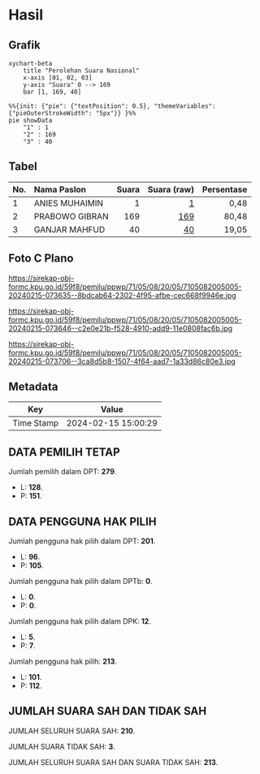 # Hasil

## Grafik

```mermaid
xychart-beta
    title "Perolehan Suara Nasional"
    x-axis [01, 02, 03]
    y-axis "Suara" 0 --> 169
    bar [1, 169, 40]
```

```mermaid
%%{init: {"pie": {"textPosition": 0.5}, "themeVariables": {"pieOuterStrokeWidth": "5px"}} }%%
pie showData
    "1" : 1
    "2" : 169
    "3" : 40
```

## Tabel

| No. | Nama Paslon    | Suara | Suara (raw) | Persentase |
|:--- |:-------------- | -----:| -----------:| ----------:|
| 1   | ANIES MUHAIMIN | 1     | [1][p-1]    | 0,48       |
| 2   | PRABOWO GIBRAN | 169   | [169][p-2]  | 80,48      |
| 3   | GANJAR MAHFUD  | 40    | [40][p-3]   | 19,05      |


[p-1]: https://github.com/gigit-pemilu/pemilu-2024/blob/main/pilpres/hitung-suara/sub/71-sulawesi-utara/sub/05-minahasa-selatan/sub/08-sinonsayang/sub/2005-ongkaw-ii/sub/005-tps/sub/paslon-1.txt
[p-2]: https://github.com/gigit-pemilu/pemilu-2024/blob/main/pilpres/hitung-suara/sub/71-sulawesi-utara/sub/05-minahasa-selatan/sub/08-sinonsayang/sub/2005-ongkaw-ii/sub/005-tps/sub/paslon-2.txt
[p-3]: https://github.com/gigit-pemilu/pemilu-2024/blob/main/pilpres/hitung-suara/sub/71-sulawesi-utara/sub/05-minahasa-selatan/sub/08-sinonsayang/sub/2005-ongkaw-ii/sub/005-tps/sub/paslon-3.txt

## Foto C Plano

https://sirekap-obj-formc.kpu.go.id/59f8/pemilu/ppwp/71/05/08/20/05/7105082005005-20240215-073635--8bdcab64-2302-4f95-afbe-cec668f9946e.jpg

https://sirekap-obj-formc.kpu.go.id/59f8/pemilu/ppwp/71/05/08/20/05/7105082005005-20240215-073646--c2e0e21b-f528-4910-add9-11e0808fac6b.jpg

https://sirekap-obj-formc.kpu.go.id/59f8/pemilu/ppwp/71/05/08/20/05/7105082005005-20240215-073706--3ca8d5b8-1507-4f64-aad7-1a33d86c80e3.jpg


## Metadata

| Key        | Value               |
| ---------- | ------------------- |
| Time Stamp | 2024-02-15 15:00:29 |


## DATA PEMILIH TETAP

Jumlah pemilih dalam DPT: **279**.
 * L: **128**.
 * P: **151**.

## DATA PENGGUNA HAK PILIH

Jumlah pengguna hak pilih dalam DPT: **201**.
 * L: **96**.
 * P: **105**.

Jumlah pengguna hak pilih dalam DPTb: **0**.
 * L: **0**.
 * P: **0**.

Jumlah pengguna hak pilih dalam DPK: **12**.
 * L: **5**.
 * P: **7**.

Jumlah pengguna hak pilih: **213**.
 * L: **101**.
 * P: **112**.

## JUMLAH SUARA SAH DAN TIDAK SAH

JUMLAH SELURUH SUARA SAH: **210**.

JUMLAH SUARA TIDAK SAH: **3**.

JUMLAH SELURUH SUARA SAH DAN SUARA TIDAK SAH: **213**.


